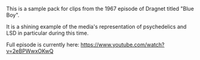 This is a sample pack for clips from the 1967 episode of Dragnet titled "Blue Boy".

It is a shining example of the media's representation of psychedelics and LSD in particular during this time.

Full episode is currently here: https://www.youtube.com/watch?v=2eBPWwxOKwQ
